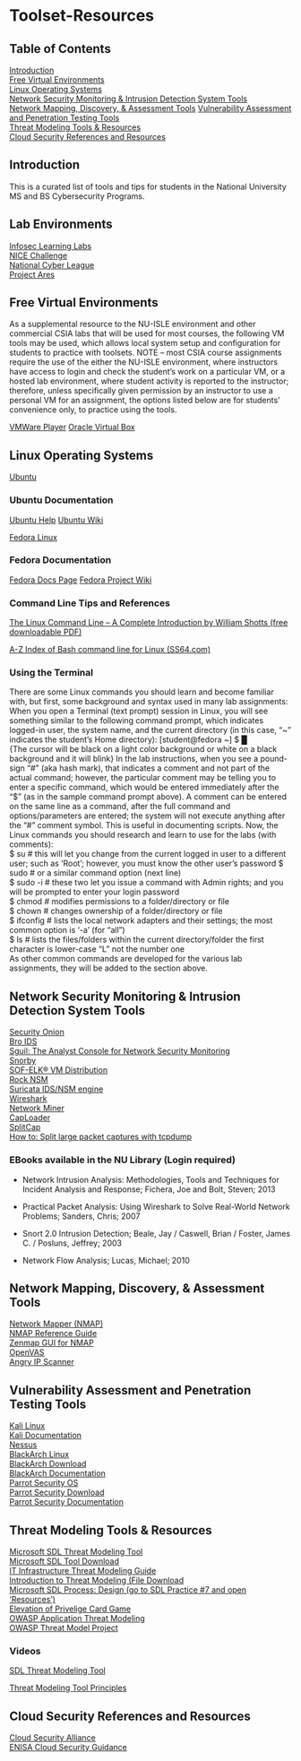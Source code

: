 # Toolset-Resources
## Table of Contents


[Introduction](#intro)  
[Free Virtual Environments](#virtual)  
[Linux Operating Systems](#Linux)  
[Network Security Monitoring & Intrusion Detection System Tools](#nsm)  
[Network Mapping, Discovery, & Assessment Tools](#nmap)
[Vulnerability Assessment and Penetration Testing Tools](#pen)  
[Threat Modeling Tools & Resources](#threat)  
[Cloud Security References and Resources](#cloud)  


## Introduction <a name="intro"></a>
This is a curated list of tools and tips for students in the National University MS and BS Cybersecurity Programs.

## Lab Environments

[Infosec Learning Labs](https://www.infoseclearning.com/index.aspx)  
[NICE Challenge](https://www.nice-challenge.com/)  
[National Cyber League](https://www.nationalcyberleague.org/)  
[Project Ares](https://edu-apprentice1.ares.circadence.com/)  


## Free Virtual Environments <a name="virtual"></a>

As a supplemental resource to the NU-ISLE environment and other commercial CSIA labs that will be used for most courses, the following VM tools may be used, which allows local system setup and configuration for students to practice with toolsets.  NOTE – most CSIA course assignments require the use of the either the NU-ISLE environment, where instructors have access to login and check the student’s work on a particular VM, or a hosted lab environment, where student activity is reported to the instructor; therefore, unless specifically given permission by an instructor to use a personal VM for an assignment, the options listed below are for students’ convenience only, to practice using the tools.

[VMWare Player](http://www.vmware.com/products/player/playerpro-evaluation.html)
[Oracle Virtual Box](https://www.virtualbox.org/ )


## Linux Operating Systems <a name="Linux"></a>

[Ubuntu](http://www.ubuntu.com/) 

### Ubuntu Documentation

[Ubuntu Help](https://help.ubuntu.com/)
[Ubuntu Wiki](https://wiki.ubuntu.com/)

[Fedora Linux](https://www.virtualbox.org/ )

### Fedora Documentation

[Fedora Docs Page](https://docs-old.fedoraproject.org/en-US/index.html)
[Fedora Project Wiki](https://fedoraproject.org/wiki/Fedora_Project_Wiki)

### Command Line Tips and References

[The Linux Command Line – A Complete Introduction by William Shotts (free downloadable PDF)]( http://linuxcommand.org/tlcl.php )

[A-Z Index of Bash command line for Linux (SS64.com)](http://ss64.com/bash/ )

### Using the Terminal
There are some Linux commands you should learn and become familiar with, but first, some background and syntax used in many lab assignments: 
When you open a Terminal (text prompt) session in Linux, you will see something similar to 
the following command prompt, which indicates logged-in user, the system name, and the 
current directory (in this case, “~” indicates the student’s Home directory): 
 [student@fedora ~] $ █     
{The cursor will be black on a light color background or white on a black background and it will blink} 
In the lab instructions, when you see a pound-sign “#” (aka hash mark), that indicates a comment and not part of the actual command; however, the particular comment may be telling you to enter a specific command, which would be entered immediately after the “$” (as in the sample command prompt above).  A comment can be entered on the same line as a command, after the full command and options/parameters are entered; the system will not execute anything after the “#” comment symbol.  This is useful in documenting scripts. 
Now, the Linux commands you should research and learn to use for the labs (with comments):  
$ su  # this will let you change from the current logged in user to a different user; such as ‘Root’; however, you must know the other user’s password 
$ sudo <command>  # or a similar command option (next line)   
$ sudo -i <command>  # these two let you issue a command with Admin rights; and you will be prompted to enter your login password   
$ chmod <options>  # modifies permissions to a folder/directory or file   
$ chown <options>  # changes ownership of a folder/directory or file   
$ ifconfig <options>  # lists the local network adapters and their settings; the most common option is ‘-a’ (for “all”)   
$ ls    # lists the files/folders within the current directory/folder the first character is lower-case “L” not the number one  
As other common commands are developed for the various lab assignments, they will be added to the section above. 

## Network Security Monitoring & Intrusion Detection System Tools <a name="nsm"></a>

[Security Onion](https://securityonion.net)  
[Bro IDS](https://www.bro.org)  
[Sguil: The Analyst Console for Network Security Monitoring](http://bammv.github.io/sguil/index.html)  
[Snorby](https://github.com/Snorby/snorby)  
[SOF-ELK® VM Distribution](https://github.com/philhagen/sof-elk/blob/master/VM_README.md)  
[Rock NSM](http://rocknsm.io)  
[Suricata IDS/NSM engine](https://suricata-ids.org)  
[Wireshark](https://www.wireshark.org)  
[Network Miner](http://www.netresec.com/?page=NetworkMiner)  
[CapLoader](http://www.netresec.com/?page=CapLoader)  
[SplitCap](http://www.netresec.com/?page=SplitCap)  
[How to: Split large packet captures with tcpdump](http://www.sysadminx.com/2013/01/25/how-to-split-large-packet-captures-with-tcpdump/)  

### EBooks available in the NU Library (Login required)

- Network Intrusion Analysis: Methodologies, Tools and Techniques for Incident Analysis and Response; Fichera, Joe and Bolt, Steven; 2013 

- Practical Packet Analysis: Using Wireshark to Solve Real-World Network Problems; Sanders, Chris; 2007 
 
- Snort 2.0 Intrusion Detection; Beale, Jay / Caswell, Brian / Foster, James C. / Posluns, Jeffrey; 2003 
 
- Network Flow Analysis; Lucas, Michael; 2010 


## Network Mapping, Discovery, & Assessment Tools <a name="nmap"></a>
[Network Mapper (NMAP)](https://nmap.org)  
[NMAP Reference Guide](https://nmap.org/book/man.html)  
[Zenmap GUI for NMAP](https://nmap.org/zenmap/)  
[OpenVAS](http://www.openvas.org)  
[Angry IP Scanner](https://angryip.org)  
 
## Vulnerability Assessment and Penetration Testing Tools <a name="pen"></a>

[Kali Linux](https://www.kali.org)  
[Kali Documentation](https://www.kali.org/kali-linux-documentation/)  
[Nessus](https://www.tenable.com/products/nessus/nessus-professional)  
[BlackArch Linux](https://blackarch.org)  
[BlackArch Download](https://blackarch.org/downloads.html)  
[BlackArch Documentation](https://blackarch.org/guide.html)  
[Parrot Security OS](http://parrotsec.org)  
[Parrot Security Download](http://parrotsec.org/download.php)  
[Parrot Security Documentation](https://docs.parrotsec.org/doku.php) 


## Threat Modeling Tools & Resources <a name="threat"></a>  
[Microsoft SDL Threat Modeling Tool](https://www.microsoft.com/en-us/sdl/adopt/threatmodeling.aspx)  
[Microsoft SDL Tool Download](https://www.microsoft.com/en-us/download/details.aspx?id=49168)  
[IT Infrastructure Threat Modeling Guide](https://technet.microsoft.com/en-us/library/dd941826.aspx)  
[Introduction to Threat Modeling (File Download](https://download.microsoft.com/.../9/3/5/.../Introduction_to_Threat_Modeling.ppsx)  
[Microsoft SDL Process: Design (go to SDL Practice #7 and open ‘Resources’) ](https://www.microsoft.com/en-us/sdl/process/design.aspx)  
[Elevation of Privelige Card Game](https://www.microsoft.com/en-us/sdl/adopt/eop.aspx)  
[OWASP Application Threat Modeling](https://www.owasp.org/index.php/Application_Threat_Modeling)  
[OWASP Threat Model Project](https://www.owasp.org/index.php/OWASP_Threat_Model_Project)  

### Videos  

[SDL Threat Modeling Tool](https://www.youtube.com/watch?v=iV2SAuTxIUc)  

[Threat Modeling Tool Principles](https://www.youtube.com/watch?v=wUt8gVxmO-0)  


## Cloud Security References and Resources <a name="cloud"></a>

[Cloud Security Alliance](https://cloudsecurityalliance.org)  
[ENISA Cloud Security Guidance](https://www.enisa.europa.eu/topics/cloud-and-big-data/cloud-security)  




